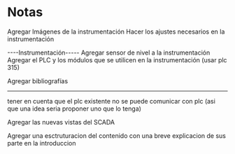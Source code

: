# Notas

<!-- Averiguar bien el protocolo de comunicación -->

Agregar Imágenes de la instrumentación 
Hacer los ajustes necesarios en la instrumentación

----Instrumentación-----
Agregar sensor de nivel a la instrumentación
Agregar el PLC y los módulos que se utilicen en la instrumentación (usar plc 315)
<!-- Agregar las unidades de ósmosis a la instrumentación (en la pagina 745 esta toda la información de la osmosis) -->
<!-- Cambiar el tipo de valvulas de retencion
Cambia el tipo de valvulas de control (poner las seat angle valves de la pagina 1628) -->


<!-- ----Comunicación-----
Arrglar el protocolo de cominicacion -->
<!-- Modificar el abstract (no hay hmi) -->

<!-- No entiendo como es posible que se espere un tiempo cuando se realiza la 
osmosis si no se para, referencia: 
(El proceso inicial de filtración tiene una duración variable (K12) que depende del estado de
la ósmosis en general. Con la explotación continua, ha sido necesario aumentar este tiempo,
ya que varía debido al desgaste de las membranas. Los operadores establecen el valor de la
demora requerida para este proceso desde el SCADA.) -->

<!-- Preguntar por salario -->

Agregar bibliografías

------
tener en cuenta que el plc existente no se puede comunicar con plc (asi que una idea seria proponer uno que lo tenga)

<!-- Falata -->
<!-- Agregar PLC y sus modulos -->
<!-- Agregar sensor de nivel a la instrumentación -->
<!-- Analisis de costos -->
Agregar las nuevas vistas del SCADA
<!-- Cambiar el protocolo de comunicacion -->
Agregar una esctruturacion del contenido con una breve explicacion de sus parte en la introduccion
<!-- Agregar espacio a los parrafos -->